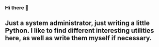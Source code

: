 ### Hi there 👋

<h2>Just a system administrator, just writing a little Python.
I like to find different interesting utilities here, as well as write them myself if necessary.<h2 />
<!--
**wh1rstclass/wh1rstclass** is a ✨ _special_ ✨ repository because its `README.md` (this file) appears on your GitHub profile.

Here are some ideas to get you started:

- 🔭 I’m currently working on ...
- 🌱 I’m currently learning ...
- 👯 I’m looking to collaborate on ...
- 🤔 I’m looking for help with ...
- 💬 Ask me about ...
- 📫 How to reach me: ...
- 😄 Pronouns: ...
- ⚡ Fun fact: ...
-->
